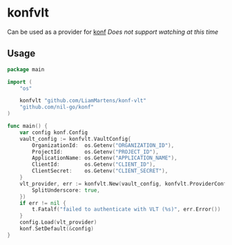 # konfvlt
Can be used as a provider for [konf](https://github.com/nil-go/konf)
*Does not support watching at this time*

## Usage
```go
package main

import (
	"os"

	konfvlt "github.com/LiamMartens/konf-vlt"
	"github.com/nil-go/konf"
)

func main() {
	var config konf.Config
	vault_config := konfvlt.VaultConfig{
		OrganizationId:  os.Getenv("ORGANIZATION_ID"),
		ProjectId:       os.Getenv("PROJECT_ID"),
		ApplicationName: os.Getenv("APPLICATION_NAME"),
		ClientId:        os.Getenv("CLIENT_ID"),
		ClientSecret:    os.Getenv("CLIENT_SECRET"),
	}
	vlt_provider, err := konfvlt.New(vault_config, konfvlt.ProviderConfig{
		SplitUnderscore: true,
	})
	if err != nil {
		t.Fatalf("failed to authenticate with VLT (%s)", err.Error())
	}
	config.Load(vlt_provider)
	konf.SetDefault(&config)
}
```
